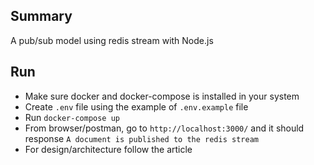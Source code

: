 ## Summary

A pub/sub model using redis stream with Node.js

## Run

- Make sure docker and docker-compose is installed in your system
- Create `.env` file using the example of `.env.example` file
- Run `docker-compose up`
- From browser/postman, go to `http://localhost:3000/` and it should response `A document is published to the redis stream`
- For design/architecture follow the article
